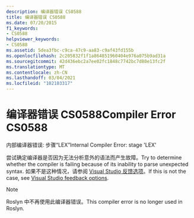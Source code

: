 ```yaml
---
description: 编译器错误 CS0588
title: 编译器错误 CS0588
ms.date: 07/20/2015
f1_keywords:
- CS0588
helpviewer_keywords:
- CS0588
ms.assetid: 5dea3fbc-c9ca-47c9-aa83-c9af43fd155b
ms.openlocfilehash: 2c205832f1f1a864851960404e976a075b9ad31a
ms.sourcegitcommit: 42d436ebc2a7ee02fc1848c7742bc7d80e13fc2f
ms.translationtype: MT
ms.contentlocale: zh-CN
ms.lasthandoff: 03/04/2021
ms.locfileid: "102103317"
---
```

# <a name="compiler-error-cs0588"></a><span data-ttu-id="bc42e-103">编译器错误 CS0588</span><span class="sxs-lookup"><span data-stu-id="bc42e-103">Compiler Error CS0588</span></span>

<span data-ttu-id="bc42e-104">内部编译器错误: 步骤“LEX”</span><span class="sxs-lookup"><span data-stu-id="bc42e-104">Internal Compiler Error: stage 'LEX'</span></span>

 <span data-ttu-id="bc42e-105">尝试确定编译器是否因为无法分析意外的语法而产生故障。</span><span class="sxs-lookup"><span data-stu-id="bc42e-105">Try to determine whether the compiler is failing because of its inability to parse unexpected syntax.</span></span> <span data-ttu-id="bc42e-106">如果不是这种情况，请参阅 [Visual Studio 反馈选项](/visualstudio/ide/feedback-options)。</span><span class="sxs-lookup"><span data-stu-id="bc42e-106">If this is not the case, see [Visual Studio feedback options](/visualstudio/ide/feedback-options).</span></span>

> [!NOTE]
> <span data-ttu-id="bc42e-107">Roslyn 中不再使用此编译器错误。</span><span class="sxs-lookup"><span data-stu-id="bc42e-107">This compiler error is no longer used in Roslyn.</span></span>
